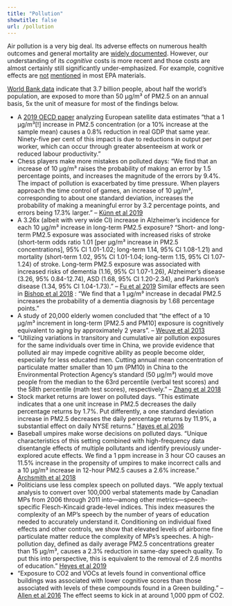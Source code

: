 ```yaml
---
title: "Pollution"
showtitle: false
url: /pollution
---
```



Air pollution is a very big deal. Its adverse effects on numerous health outcomes and general mortality are [widely documented](https://ourworldindata.org/air-pollution). However, our understanding of its *cognitive* costs is more recent and those costs are almost certainly still significantly under-emphasized. For example, cognitive effects are [not](https://www.epa.gov/clean-air-act-overview/air-pollution-current-and-future-challenges) [mentioned](https://www3.epa.gov/airnow/aqi_brochure_02_14.pdf) in most EPA materials.

 [World Bank data](https://data.worldbank.org/indicator/en.atm.pm25.mc.m3?most_recent_value_desc=true) indicate that 3.7 billion people, about half the world’s population, are exposed to more than 50 µg/m³ of PM2.5 on an annual basis, 5x the unit of measure for most of the findings below.

* A [2019 OECD paper](http://www.oecd.org/officialdocuments/publicdisplaydocumentpdf/?cote=ECO/WKP(2019)54&docLanguage=En) analyzing European satellite data estimates “that a 1 µg/m³[!] increase in PM2.5 concentration (or a 10% increase at the sample mean) causes a 0.8% reduction in real GDP that same year. Ninety-five per cent of this impact is due to reductions in output per worker, which can occur through greater absenteeism at work or reduced labour productivity.”
* Chess players make more mistakes on polluted days: “We find that an increase of 10 µg/m³ raises the probability of making an error by 1.5 percentage points, and increases the magnitude of the errors by 9.4%. The impact of pollution is exacerbated by time pressure. When players approach the time control of games, an increase of 10 µg/m³, corresponding to about one standard deviation, increases the probability of making a meaningful error by 3.2 percentage points, and errors being 17.3% larger.” – [Künn et al 2019](http://conference.iza.org/conference_files/environ_2019/palacios_j24419.pdf)
* A 3.26x (albeit with very wide CI) increase in Alzheimer’s incidence for each 10 µg/m³ increase in long-term PM2.5 exposure? “Short- and long-term PM2.5 exposure was associated with increased risks of stroke (short-term odds ratio 1.01 [per µg/m³ increase in PM2.5 concentrations], 95% CI 1.01-1.02; long-term 1.14, 95% CI 1.08-1.21) and mortality (short-term 1.02, 95% CI 1.01-1.04; long-term 1.15, 95% CI 1.07-1.24) of stroke. Long-term PM2.5 exposure was associated with increased risks of dementia (1.16, 95% CI 1.07-1.26), Alzheimer’s disease (3.26, 95% 0.84-12.74), ASD (1.68, 95% CI 1.20-2.34), and Parkinson’s disease (1.34, 95% CI 1.04-1.73).” – [Fu et al 2019](https://www.ncbi.nlm.nih.gov/pubmed/30577116) Similar effects are seen in [Bishop et al 2018](https://pdfs.semanticscholar.org/615f/6b7cf7e9ce6e14b1eb4f2c71fbcc271b8d13.pdf) : “We find that a 1 µg/m³ increase in decadal PM2.5 increases the probability of a dementia diagnosis by 1.68 percentage points.”
* A study of 20,000 elderly women concluded that “the effect of a 10 µg/m³ increment in long-term [PM2.5 and PM10] exposure is cognitively equivalent to aging by approximately 2 years”. – [Weuve et al 2013](https://www.ncbi.nlm.nih.gov/pmc/articles/PMC3622279/)
* “Utilizing variations in transitory and cumulative air pollution exposures for the same individuals over time in China, we provide evidence that polluted air may impede cognitive ability as people become older, especially for less educated men. Cutting annual mean concentration of particulate matter smaller than 10 µm (PM10) in China to the Environmental Protection Agency’s standard (50 µg/m³) would move people from the median to the 63rd percentile (verbal test scores) and the 58th percentile (math test scores), respectively.” – [Zhang et al 2018](https://www.pnas.org/content/115/37/9193)
* Stock market returns are lower on polluted days. “This estimate indicates that a one unit increase in PM2.5 decreases the daily percentage returns by 1.7%. Put differently, a one standard deviation increase in PM2.5 decreases the daily percentage returns by 11.9%, a substantial effect on daily NYSE returns.” [Hayes et al 2016](https://www.nber.org/papers/w22753.pdf)
* Baseball umpires make worse decisions on polluted days. “Unique characteristics of this setting combined with high-frequency data disentangle effects of multiple pollutants and identify previously under-explored acute effects. We find a 1 ppm increase in 3 hour CO causes an 11.5% increase in the propensity of umpires to make incorrect calls and a 10 µg/m³ increase in 12-hour PM2.5 causes a 2.6% increase.” [Archsmith et al 2018](https://www.journals.uchicago.edu/doi/abs/10.1086/698728)
* Politicians use less complex speech on polluted days. “We apply textual analysis to convert over 100,000 verbal statements made by Canadian MPs from 2006 through 2011 into—among other metrics—speech-specific Flesch-Kincaid grade-level indices. This index measures the complexity of an MP’s speech by the number of years of education needed to accurately understand it. Conditioning on individual fixed effects and other controls, we show that elevated levels of airborne fine particulate matter reduce the complexity of MPs’s speeches. A high-pollution day, defined as daily average PM2.5 concentrations greater than 15 µg/m³, causes a 2.3% reduction in same-day speech quality. To put this into perspective, this is equivalent to the removal of 2.6 months of education.” [Heyes et al 2019](https://muse.jhu.edu/article/721064/pdf)
* “Exposure to CO2 and VOCs at levels found in conventional office buildings was associated with lower cognitive scores than those associated with levels of these compounds found in a Green building.” – [Allen et al 2016](https://dash.harvard.edu/bitstream/handle/1/27662232/4892924.pdf?sequence=1) The effect seems to kick in at around 1,000 ppm of CO2.